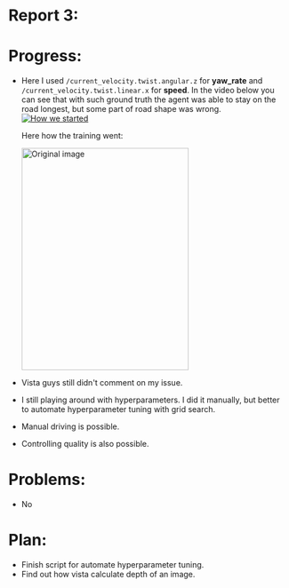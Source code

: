 # Report 3:

# Progress:

* Here I used `/current_velocity.twist.angular.z` for **yaw_rate** and `/current_velocity.twist.linear.x` for **speed**.
In the video below you can see that with such ground truth the agent was able to stay on the road longest, but some part of road shape was wrong.
  <a href="https://www.youtube.com/watch?v=LigOE64NKgU"><img src="https://img.youtube.com/vi/LigOE64NKgU/0.jpg" alt="How we started"></a>
  
  Here how the training went:

  <img src= "https://user-images.githubusercontent.com/29214569/184724610-e8d06086-5568-4b9d-a887-3e8f5b9fa9d0.jpeg" title="Original image" width="300" height="400">

* Vista guys still didn't comment on my issue.
* I still playing around with hyperparameters. I did it manually, but better to automate hyperparameter tuning with grid search.
* Manual driving is possible.
* Controlling quality is also possible.

# Problems:
* No 

# Plan:

* Finish script for automate hyperparameter tuning.
* Find out how vista calculate depth of an image.

